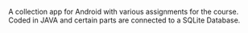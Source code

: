 A collection app for Android with various assignments for the course. Coded in JAVA and certain parts are connected to a SQLite Database.